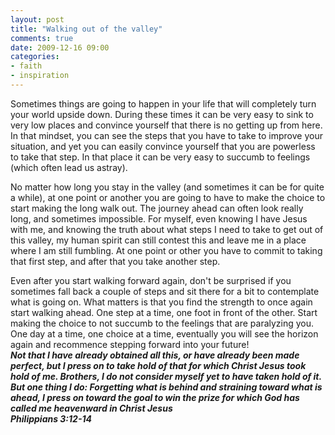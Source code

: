 ```yaml
---
layout: post
title: "Walking out of the valley"
comments: true
date: 2009-12-16 09:00
categories:
- faith
- inspiration
---
```


Sometimes things are going to happen in your life that will completely turn your world upside down. During these times it can be very easy to sink to very low places and convince yourself that there is no getting up from here.   
In that mindset, you can see the steps that you have to take to improve your situation, and yet you can easily convince yourself that you are powerless to take that step. In that place it can be very easy to succumb to feelings (which often lead us astray).  
   
No matter how long you stay in the valley (and sometimes it can be for quite a while), at one point or another you are going to have to make the choice to start making the long walk out. The journey ahead can often look really long, and sometimes impossible. For myself, even knowing I have Jesus with me, and knowing the truth about what steps I need to take to get out of this valley, my human spirit can still contest this and leave me in a place where I am still fumbling. At one point or other you have to commit to taking that first step, and after that you take another step.   
   
Even after you start walking forward again, don't be surprised if you sometimes fall back a couple of steps and sit there for a bit to contemplate what is going on. What matters is that you find the strength to once again start walking ahead. One step at a time, one foot in front of the other. Start making the choice to not succumb to the feelings that are paralyzing you. One day at a time, one choice at a time, eventually you will see the horizon again and recommence stepping forward into your future!  
<em><strong>Not that I have already obtained all this, or have already been made perfect, but I press on to take hold of that for which Christ Jesus took hold of me. Brothers, I do not consider myself yet to have taken hold of it. But one thing I do: Forgetting what is behind and straining toward what is ahead, I press on toward the goal to win the prize for which God has called me heavenward in Christ Jesus </strong></em>  
<em><strong>Philippians 3:12-14</strong></em>




